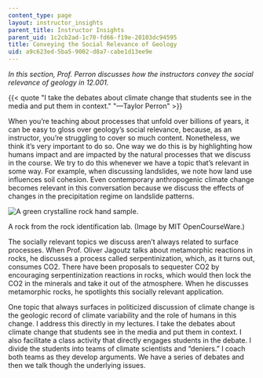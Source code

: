 ```yaml
---
content_type: page
layout: instructor_insights
parent_title: Instructor Insights
parent_uid: 1c2cb2ad-1c70-fd66-f19e-20103dc94595
title: Conveying the Social Relevance of Geology
uid: a9c623ed-5ba5-9002-d8a7-cabe1d13ee9e
---
```


_In this section, Prof. Perron discusses how the instructors convey the social relevance of geology in 12.001._

{{< quote "I take the debates about climate change that students see in the media and put them in context." "—Taylor Perron" >}}

When you’re teaching about processes that unfold over billions of years, it can be easy to gloss over geology’s social relevance, because, as an instructor, you’re struggling to cover so much content. Nonetheless, we think it’s very important to do so. One way we do this is by highlighting how humans impact and are impacted by the natural processes that we discuss in the course. We try to do this whenever we have a topic that’s relevant in some way. For example, when discussing landslides, we note how land use influences soil cohesion. Even contemporary anthropogenic climate change becomes relevant in this conversation because we discuss the effects of changes in the precipitation regime on landslide patterns.

![A green crystalline rock hand sample.](BASEURL_PLACEHOLDER/resources/12-001_conveying2)  

A rock from the rock identification lab. (Image by MIT OpenCourseWare.)

The socially relevant topics we discuss aren’t always related to surface processes. When Prof. Oliver Jagoutz talks about metamorphic reactions in rocks, he discusses a process called serpentinization, which, as it turns out, consumes CO2. There have been proposals to sequester CO2 by encouraging serpentinization reactions in rocks, which would then lock the CO2 in the minerals and take it out of the atmosphere. When he discusses metamorphic rocks, he spotlights this socially relevant application.

One topic that always surfaces in politicized discussion of climate change is the geologic record of climate variability and the role of humans in this change. I address this directly in my lectures. I take the debates about climate change that students see in the media and put them in context. I also facilitate a class activity that directly engages students in the debate. I divide the students into teams of climate scientists and “deniers.” I coach both teams as they develop arguments. We have a series of debates and then we talk though the underlying issues.